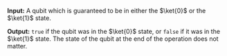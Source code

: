 **Input:** A qubit which is guaranteed to be in either the $\ket{0}$ or the $\ket{1}$ state.

**Output:**  `true` if the qubit was in the $\ket{0}$ state, or `false` if it was in the $\ket{1}$ state. The state of the qubit at the end of the operation does not matter.
